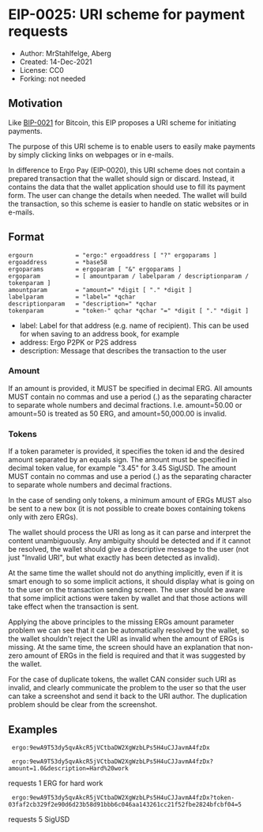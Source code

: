 EIP-0025: URI scheme for payment requests
=========================================

* Author: MrStahlfelge, Aberg
* Created: 14-Dec-2021
* License: CC0
* Forking: not needed

Motivation
----------

Like [BIP-0021](https://github.com/bitcoin/bips/blob/master/bip-0021.mediawiki) for Bitcoin, this EIP proposes a URI scheme for initiating payments.

The purpose of this URI scheme is to enable users to easily make payments by simply clicking links on webpages or in e-mails.

In difference to Ergo Pay (EIP-0020), this URI scheme does not contain a prepared transaction that the wallet should sign or discard. Instead, it contains 
the data that the wallet application should use to fill its payment form. The user can change the details when needed. The wallet will build the transaction, 
so this scheme is easier to handle on static websites or in e-mails.


Format
------

    ergourn            = "ergo:" ergoaddress [ "?" ergoparams ]
    ergoaddress        = *base58
    ergoparams         = ergoparam [ "&" ergoparams ]
    ergoparam          = [ amountparam / labelparam / descriptionparam / tokenparam ]
    amountparam        = "amount=" *digit [ "." *digit ]
    labelparam         = "label=" *qchar
    descriptionparam   = "description=" *qchar
    tokenparam         = "token-" qchar *qchar "=" *digit [ "." *digit ]


* label: Label for that address (e.g. name of recipient). This can be used for when saving to an address book, for example
* address: Ergo P2PK or P2S address
* description: Message that describes the transaction to the user
 
### Amount

If an amount is provided, it MUST be specified in decimal ERG. All amounts MUST contain no commas and use a period (.) as the separating character to separate 
whole numbers and decimal fractions. I.e. amount=50.00 or amount=50 is treated as 50 ERG, and amount=50,000.00 is invalid.

### Tokens

If a token parameter is provided, it specifies the token id and the desired amount separated by an equals sign. The amount must be specified in decimal token 
value, for example "3.45" for 3.45 SigUSD. The amount MUST contain no commas and use a period (.) as the separating character to separate whole numbers and decimal fractions.

In the case of sending only tokens, a minimum amount of ERGs MUST also be sent to a new box (it is not possible to create boxes containing tokens only with zero ERGs).

The wallet should process the URI as long as it can parse and interpret the content unambiguously. Any ambiguity should be detected and if it cannot be resolved, the wallet should give a descriptive message to the user (not just "Invalid URI", but what exactly has been detected as invalid).

At the same time the wallet should not do anything implicitly, even if it is smart enough to so some implicit actions, it should display what is going on to the user on the transaction sending screen. The user should be aware that some implicit actions were taken by wallet and that those actions will take effect when the transaction is sent.

Applying the above principles to the missing ERGs amount parameter problem we can see that it can be automatically resolved by the wallet, so the wallet shouldn't reject the URI as invalid when the amount of ERGs is missing. At the same time, the screen should have an explanation that non-zero amount of ERGs in the field is required and that it was suggested by the wallet.

For the case of duplicate tokens, the wallet CAN consider such URI as invalid, and clearly communicate the problem to the user so that the user can take a screenshot and send it back to the URI author. The duplication problem should be clear from the screenshot.

Examples
--------

     ergo:9ewA9T53dy5qvAkcR5jVCtbaDW2XgWzbLPs5H4uCJJavmA4fzDx

     ergo:9ewA9T53dy5qvAkcR5jVCtbaDW2XgWzbLPs5H4uCJJavmA4fzDx?amount=1.0&description=Hard%20work
requests 1 ERG for hard work

     ergo:9ewA9T53dy5qvAkcR5jVCtbaDW2XgWzbLPs5H4uCJJavmA4fzDx?token-03faf2cb329f2e90d6d23b58d91bbb6c046aa143261cc21f52fbe2824bfcbf04=5
requests 5 SigUSD
